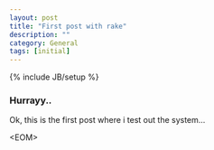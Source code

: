 ```yaml
---
layout: post
title: "First post with rake"
description: ""
category: General
tags: [initial]
---
```

{% include JB/setup %}
### Hurrayy..
Ok, this is the first post where i test out the system...

&lt;EOM&gt;
